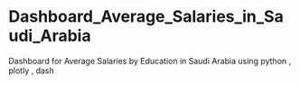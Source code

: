 # Dashboard_Average_Salaries_in_Saudi_Arabia
Dashboard for Average Salaries by Education in Saudi Arabia using python , plotly , dash
